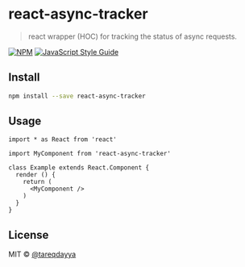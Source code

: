 # react-async-tracker

> react wrapper (HOC) for tracking the status of async requests.

[![NPM](https://img.shields.io/npm/v/react-async-tracker.svg)](https://www.npmjs.com/package/react-async-tracker) [![JavaScript Style Guide](https://img.shields.io/badge/code_style-standard-brightgreen.svg)](https://standardjs.com)

## Install

```bash
npm install --save react-async-tracker
```

## Usage

```tsx
import * as React from 'react'

import MyComponent from 'react-async-tracker'

class Example extends React.Component {
  render () {
    return (
      <MyComponent />
    )
  }
}
```

## License

MIT © [@tareqdayya](https://github.com/@tareqdayya)
